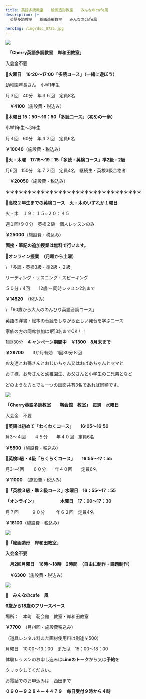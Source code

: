 ```yaml
---
title: 英語多読教室　　絵画造形教室　　みんなのcafe風　　
description: |+
  英語多読教室　　絵画造形教室　　みんなのcafe風

heroImg: /img/dsc_0725.jpg
---
```

![](/img/storypic_00011682_burst220624165241.jpg)

　**「Cherry英語多読教室　岸和田教室」**

入会金不要　

🍒**火曜日　16:20～17:00「多読コース」（一緒に遊ぼう）**

幼稚園年長さん　小学1年生

月３回　40分　年３６回　定員8名　

　**￥4100**（施設費・税込み）

🍒**木曜日 15：50～16：50「多読コース」（初めの一歩）**

小学1年生～3年生

月４回　60分　年４２回　定員6名　

 **￥10040**（施設費・税込み）

🍒**火・木曜　17:15～19：15「多読・英検コース」準2級・2級**

月6回　150分　年７２回　定員4名　継続生・英検3級合格者　

　**￥20050**（施設費・税込み）

**＊＊＊＊＊＊＊＊＊＊＊＊＊＊＊＊＊＊＊＊＊＊＊＊＊＊＊＊＊＊＊**

🍒**高校２年生までの英検コース　火・木のいずれか１曜日**

火・木　１９：１５~２０：４５　

週１回/９０分　英検２級　個人レッスンのみ

**￥25000**（施設費・税込み）

**面接・筆記の追加授業は無料で行います。**

🍒**オンライン授業　（月曜から土曜）**

\    「多読・英検3級・準2級・２級」　　   

リーディング・リスニング・スピーキング

５０分  / 4回　　12歳～   同時レッスン2名まで     

**￥14520**　（税込み）

\    「60歳から大人ののんびり英語音読コース」   

英語の洋書・絵本の音読をしながら正しい発音を学ぶコース

家族の方の同席参加は1回3名までOK！！

1回/30分　**キャンペーン期間中　￥1300　8月末まで**

**￥29700**　　3か月有効　1回30分８回

お友達とお孫さんとおじいちゃん又はおばあちゃんとママと

お子様、お母さんと幼稚園生、お父さんと小学生のご兄弟となど

どのような方とでも一つの画面共有3名であれば同額です。

![](/img/amusement-gfaf128fad_640.jpg)

**「Cherry英語多読教室　　靭会館　教室」　毎週　水曜日**

入会金　不要　　

🍒**英語は初めて「わくわくコース」　　16:05～16:50**

月3～４回　　４５分　　年４０回　定員6名　

**￥5500**（施設費・税込み）

🍒**英検5級・4級「らくらくコース」　　16:55～17：55**

月3～4回　　６０分　　年４０回　　定員6名

**￥11000**　（施設費・税込み）

🍒**「英検３級・準２級コース」水曜日　16：55～17：55**

**「オンライン」　　　　　　木曜日　17：00～17：30**　

月７回　　　９０分　 　 年６２回　定員4名　

**￥16100**（施設費・税込み）　

![](/img/dsc_0738.jpg)

🍒**「絵画造形　岸和田教室」**

**入会金不要**

　**月2回月曜日　16時～18時　2時間　（自由に制作・課題制作）**

　**￥6300**（施設費・税込み）

![](/img/key-g73526cd3b_640.jpg)

**🍒　みんなのcafe　風**

**6歳から18歳のフリースペース**

場所：　本町　靭会館　教室・岸和田教室

**￥7700**　（月/4回・施設費税込み）

（道具レンタル料また画材使用料は別途￥500）

月曜日　10:00～13：00　または　15：00～18：00

体験レッスンのお申し込みは**Lineのトーク**から又は**予約**を

クリックしてください。

お電話でのお申込みは　西田まで

**０９０－９２８４－４４７９　毎日受付９時から４時**